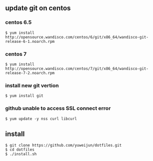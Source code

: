 ## update git on centos

### centos 6.5

    $ yum install http://opensource.wandisco.com/centos/6/git/x86_64/wandisco-git-release-6-1.noarch.rpm

### centos 7

    $ yum install http://opensource.wandisco.com/centos/7/git/x86_64/wandisco-git-release-7-2.noarch.rpm

### install new git vertion

    $ yum install git

### github unable to access SSL connect error

    $ yum update -y nss curl libcurl

## install

    $ git clone https://github.com/yuweijun/dotfiles.git
    $ cd dotfiles
    $ ./install.sh

